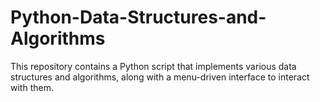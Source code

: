 # Python-Data-Structures-and-Algorithms
This repository contains a Python script that implements various data structures and algorithms, along with a menu-driven interface to interact with them.
